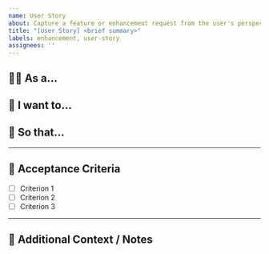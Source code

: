 ```yaml
---
name: User Story
about: Capture a feature or enhancement request from the user's perspective
title: "[User Story] <brief summary>"
labels: enhancement, user-story
assignees: ''
---
```


## 🧑‍💻 As a...
<!-- Identify the user or role (e.g., developer, admin, customer, etc.) -->

## 🧠 I want to...
<!-- Describe the feature or behavior the user wants -->

## 🎯 So that...
<!-- Describe the benefit or goal behind this user story -->

---

## 📝 Acceptance Criteria
<!-- List clear, testable conditions that define when this story is complete -->

- [ ] Criterion 1
- [ ] Criterion 2
- [ ] Criterion 3

---

## 📎 Additional Context / Notes
<!-- Include links to designs, discussions, or relevant documentation -->

